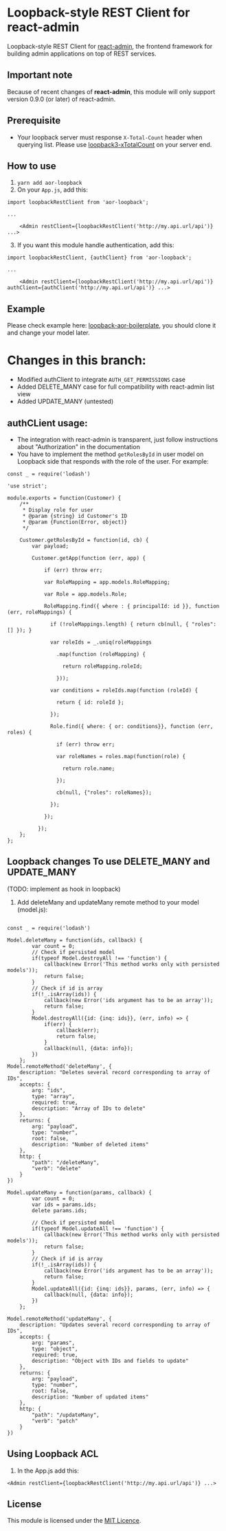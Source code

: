 # Loopback-style REST Client for react-admin

Loopback-style REST Client for [react-admin](https://github.com/marmelab/react-admin), the frontend framework for building admin applications on top of REST services.

## Important note

Because of recent changes of **react-admin**, this module will only support version 0.9.0 (or later) of react-admin.

## Prerequisite

* Your loopback server must response `X-Total-Count` header when querying list. Please use [loopback3-xTotalCount](https://github.com/kimkha/loopback3-xTotalCount) on your server end.

## How to use

1. `yarn add aor-loopback`
2. On your `App.js`, add this:

```
import loopbackRestClient from 'aor-loopback';

...

    <Admin restClient={loopbackRestClient('http://my.api.url/api')} ...>
```

3. If you want this module handle authentication, add this:

```
import loopbackRestClient, {authClient} from 'aor-loopback';

...

    <Admin restClient={loopbackRestClient('http://my.api.url/api')} authClient={authClient('http://my.api.url/api')} ...>
```

## Example

Please check example here: [loopback-aor-boilerplate](https://github.com/kimkha/loopback-aor-boilerplate), you should clone it and change your model later.

# Changes in this branch:
* Modified authClient to integrate `AUTH_GET_PERMISSIONS` case
* Added DELETE_MANY case for full compatibility with react-admin list view
* Added UPDATE_MANY (untested)


## authCLient usage:
* The integration with react-admin is transparent, just follow instructions about "Authorization" in the documentation 
* You have to implement the method `getRolesById` in user model on Loopback side that responds with the role of the user. For example:

```
const _ = require('lodash')

'use strict';

module.exports = function(Customer) {
    /**
     * Display role for user
     * @param {string} id Customer's ID
     * @param {Function(Error, object)}
     */

    Customer.getRolesById = function(id, cb) {
        var payload;

        Customer.getApp(function (err, app) {

            if (err) throw err;
      
            var RoleMapping = app.models.RoleMapping;
      
            var Role = app.models.Role;
      
            RoleMapping.find({ where : { principalId: id }}, function (err, roleMappings) {
            
              if (!roleMappings.length) { return cb(null, { "roles": [] }); }
            
              var roleIds = _.uniq(roleMappings
      
                .map(function (roleMapping) {
      
                  return roleMapping.roleId;
      
                }));
      
              var conditions = roleIds.map(function (roleId) {
      
                return { id: roleId };
      
              });
      
              Role.find({ where: { or: conditions}}, function (err, roles) {
      
                if (err) throw err;
      
                var roleNames = roles.map(function(role) {
      
                  return role.name;
      
                });
      
                cb(null, {"roles": roleNames});
      
              });
      
            });
      
          });
    };
};
```

## Loopback changes To use DELETE_MANY and UPDATE_MANY
(TODO: implement as hook in loopback)
1. Add deleteMany and updateMany remote method to your model  (model.js):
```

const _ = require('lodash')

Model.deleteMany = function(ids, callback) {
        var count = 0;
        // Check if persisted model
        if(typeof Model.destroyAll !== 'function') {
            callback(new Error('This method works only with persisted models'));
            return false;
        }
        // Check if id is array 
        if(!_.isArray(ids)) {
            callback(new Error('ids argument has to be an array'));
            return false;
        }
        Model.destroyAll({id: {inq: ids}}, (err, info) => {
            if(err) {
                callback(err);
                return false;
            }
            callback(null, {data: info});
        })
    };
Model.remoteMethod('deleteMany', {
    description: "Deletes several record corresponding to array of IDs",
    accepts: {
        arg: "ids",
        type: "array",
        required: true,
        description: "Array of IDs to delete"
    },
    returns: { 
        arg: "payload",
        type: "number",
        root: false,
        description: "Number of deleted items"
    },
    http: {
        "path": "/deleteMany",
        "verb": "delete"
    }
})

Model.updateMany = function(params, callback) {
        var count = 0;
        var ids = params.ids;
        delete params.ids;

        // Check if persisted model
        if(typeof Model.updateAll !== 'function') {
            callback(new Error('This method works only with persisted models'));
            return false;
        }
        // Check if id is array 
        if(!_.isArray(ids)) {
            callback(new Error('ids argument has to be an array'));
            return false;
        }
        Model.updateAll({id: {inq: ids}}, params, (err, info) => {
            callback(null, {data: info});
        })
    };

Model.remoteMethod('updateMany', {
    description: "Updates several record corresponding to array of IDs",
    accepts: {
        arg: "params",
        type: "object",
        required: true,
        description: "Object with IDs and fields to update"
    },
    returns: { 
        arg: "payload",
        type: "number",
        root: false,
        description: "Number of updated items"
    },
    http: {
        "path": "/updateMany",
        "verb": "patch"
    }
})
```

## Using Loopback ACL

1. In the App.js add this:
```
<Admin restClient={loopbackRestClient('http://my.api.url/api')} ...>

```

## License

This module is licensed under the [MIT Licence](LICENSE).
